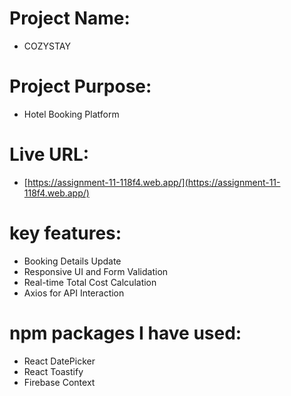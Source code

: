 # Project Name: 
- COZYSTAY

# Project Purpose: 
- Hotel Booking Platform

# Live URL: 
- [https://assignment-11-118f4.web.app/](https://assignment-11-118f4.web.app/)

# key features: 
- Booking Details Update
- Responsive UI and Form Validation
- Real-time Total Cost Calculation
- Axios for API Interaction


# npm packages I have used: 
- React DatePicker
- React Toastify
- Firebase Context






